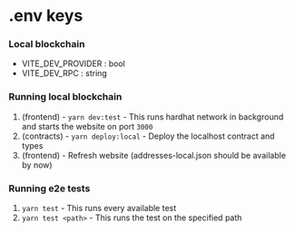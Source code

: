 # .env keys

### Local blockchain

-   VITE_DEV_PROVIDER : bool
-   VITE_DEV_RPC : string

### Running local blockchain

1. (frontend) - `yarn dev:test` - This runs hardhat network in background and starts the website on port `3000`
2. (contracts) - `yarn deploy:local` - Deploy the localhost contract and types
3. (frontend) - Refresh website (addresses-local.json should be available by now)

### Running e2e tests

1. `yarn test` - This runs every available test
2. `yarn test <path>` - This runs the test on the specified path
